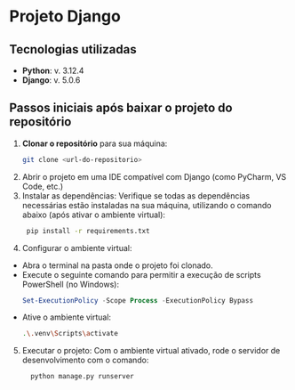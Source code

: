 # Projeto Django

## Tecnologias utilizadas

- **Python**: v. 3.12.4
- **Django**: v. 5.0.6

## Passos iniciais após baixar o projeto do repositório

1. **Clonar o repositório** para sua máquina:
   ```bash
   git clone <url-do-repositorio>
   
2. Abrir o projeto em uma IDE compatível com Django (como PyCharm, VS Code, etc.)
3. Instalar as dependências: Verifique se todas as dependências necessárias estão instaladas na sua máquina, utilizando o comando abaixo (após ativar o ambiente virtual):
   ```bash
    pip install -r requirements.txt
   
4. Configurar o ambiente virtual:
  - Abra o terminal na pasta onde o projeto foi clonado.
  - Execute o seguinte comando para permitir a execução de scripts PowerShell (no Windows):
     ```powershell
     Set-ExecutionPolicy -Scope Process -ExecutionPolicy Bypass
     
  - Ative o ambiente virtual:
      ```bash
      .\.venv\Scripts\activate
      
5. Executar o projeto: Com o ambiente virtual ativado, rode o servidor de desenvolvimento com o comando:
   ```bash
     python manage.py runserver
